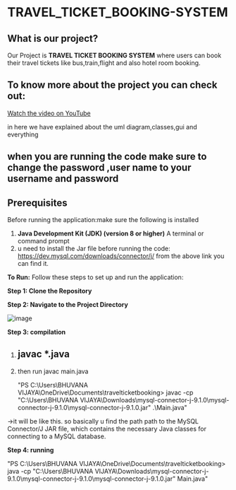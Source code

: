 # TRAVEL_TICKET_BOOKING-SYSTEM

## What is our project?
Our Project is **TRAVEL TICKET BOOKING SYSTEM** where users can book their travel tickets like bus,train,flight and also hotel room booking.

## To know more about the project you can check out:


[Watch the video on YouTube](https://www.youtube.com/playlist?list=PLBx4Dz7QolRobWrW_xUTfoULAQwY355fb)

in here we have explained about the uml diagram,classes,gui and everything

## when you are running the code make sure to change the password ,user name to your username and password

## Prerequisites
Before running the application:make sure the following is installed
1. **Java Development Kit (JDK) (version 8 or higher)**
A terminal or command prompt
2. u need to install the Jar file before running the code:
   https://dev.mysql.com/downloads/connector/j/
   from the above link you can find it.

**To Run:**
Follow these steps to set up and run the application:

**Step 1: Clone the Repository**

**Step 2: Navigate to the Project Directory**

![image](https://github.com/user-attachments/assets/fd434893-af52-4e0b-9274-ccf0965b6480)


**Step 3: compilation**

1. ## javac *.java

2. then run javac main.java
   
   "PS C:\Users\BHUVANA VIJAYA\OneDrive\Documents\travelticketbooking> javac -cp "C:\Users\BHUVANA VIJAYA\Downloads\mysql-connector-j-9.1.0\mysql-connector-j-9.1.0\mysql-connector-j-9.1.0.jar" .\Main.java"

->it will be like this. so basically u find the path path to the MySQL Connector/J JAR file, which contains the necessary Java classes for connecting to a MySQL database.

**Step 4: running** 

"PS C:\Users\BHUVANA VIJAYA\OneDrive\Documents\travelticketbooking> java -cp "C:\Users\BHUVANA VIJAYA\Downloads\mysql-connector-j-9.1.0\mysql-connector-j-9.1.0\mysql-connector-j-9.1.0.jar" Main.java"








